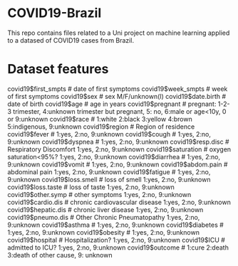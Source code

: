 # COVID19-Brazil
This repo contains files related to a Uni project on machine learning applied to a datased of COVID19 cases from Brazil.
# Dataset features
covid19$first_smpts # date of first symptoms
covid19$week_smpts # week of first symptoms
covid19$sex # sex M/F/unknown(I)
covid19$date.birth # date of birth
covid19$age # age in years
covid19$pregnant # pregnant: 1-2-3 trimester, 4:unknown trimester but pregnant, 5: no, 6:male or age<10y, 0 or 9:unknown
covid19$race # 1:white 2:black 3:yellow 4:brown 5:indigenous, 9:unknown
covid19$region # Region of residence
covid19$fever # 1:yes, 2:no, 9:unknown
covid19$cough # 1:yes, 2:no, 9:unknown
covid19$dyspnea # 1:yes, 2:no, 9:unknown
covid19$resp.disc # Respiratory Discomfort 1:yes, 2:no, 9:unknown
covid19$saturation # oxygen saturation<95%? 1:yes, 2:no, 9:unknown
covid19$diarrhea # 1:yes, 2:no, 9:unknown
covid19$vomit # 1:yes, 2:no, 9:unknown
covid19$abdom.pain # abdominal pain 1:yes, 2:no, 9:unknown
covid19$fatigue # 1:yes, 2:no, 9:unknown
covid19$loss.smell # loss of smell 1:yes, 2:no, 9:unknown
covid19$loss.taste # loss of taste 1:yes, 2:no, 9:unknown
covid19$other.symp # other symptoms 1:yes, 2:no, 9:unknown
covid19$cardio.dis # chronic cardiovascular disease 1:yes, 2:no, 9:unknown
covid19$hepatic.dis # chronic liver disease 1:yes, 2:no, 9:unknown
covid19$pneumo.dis # Other Chronic Pneumatopathy 1:yes, 2:no, 9:unknown
covid19$asthma # 1:yes, 2:no, 9:unknown
covid19$diabetes # 1:yes, 2:no, 9:unknown
covid19$obesity # 1:yes, 2:no, 9:unknown
covid19$hospital # Hospitalization? 1:yes, 2:no, 9:unknown
covid19$ICU # admitted to ICU? 1:yes, 2:no, 9:unknown
covid19$outcome # 1:cure 2:death 3:death of other cause, 9: unknown
